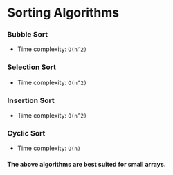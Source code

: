 # Sorting Algorithms

### Bubble Sort
- Time complexity: `O(n^2)`
 
### Selection Sort
- Time complexity: `O(n^2)`

### Insertion Sort
- Time complexity: `O(n^2)`

### Cyclic Sort
- Time complexity: `O(n)`

#### The above algorithms are best suited for small arrays.

